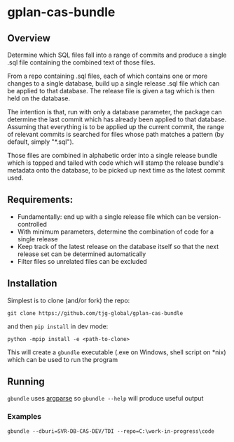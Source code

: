 # gplan-cas-bundle

## Overview

Determine which SQL files fall into a range of commits and produce a single .sql file
containing the combined text of those files.

From a repo containing .sql files, each of which contains one or more changes to
a single database, build up a single release .sql file which can be applied to
that database. The release file is given a tag which is then held on the database.

The intention is that, run with only a database parameter, the package can determine
the last commit which has already been applied to that database. Assuming that everything
is to be applied up the current commit, the range of relevant commits is searched for
files whose path matches a pattern (by default, simply "*.sql").

Those files are combined in alphabetic order into a single release bundle which is
topped and tailed with code which will stamp the release bundle's metadata onto the
database, to be picked up next time as the latest commit used.

## Requirements:

* Fundamentally: end up with a single release file which can be version-controlled
* With minimum parameters, determine the combination of code for a single release
* Keep track of the latest release on the database itself so that the next release
  set can be determined automatically
* Filter files so unrelated files can be excluded

## Installation

Simplest is to clone (and/or fork) the repo:

    git clone https://github.com/tjg-global/gplan-cas-bundle

and then `pip install` in dev mode:

    python -mpip install -e <path-to-clone>

This will create a `gbundle` executable (.exe on Windows, shell script on *nix) which
can be used to run the program

## Running

`gbundle` uses [argparse](https://docs.python.org/3/library/argparse.html) so `gbundle --help` will produce useful output

### Examples

`gbundle --dburi=SVR-DB-CAS-DEV/TDI --repo=C:\work-in-progress\code`
